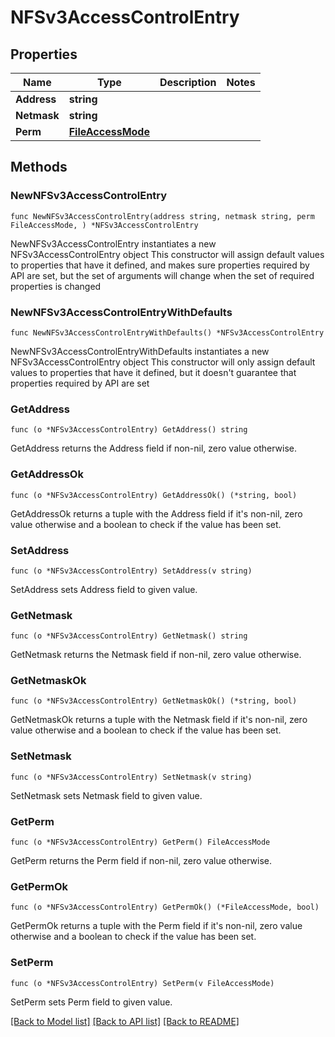 # NFSv3AccessControlEntry

## Properties

Name | Type | Description | Notes
------------ | ------------- | ------------- | -------------
**Address** | **string** |  | 
**Netmask** | **string** |  | 
**Perm** | [**FileAccessMode**](FileAccessMode.md) |  | 

## Methods

### NewNFSv3AccessControlEntry

`func NewNFSv3AccessControlEntry(address string, netmask string, perm FileAccessMode, ) *NFSv3AccessControlEntry`

NewNFSv3AccessControlEntry instantiates a new NFSv3AccessControlEntry object
This constructor will assign default values to properties that have it defined,
and makes sure properties required by API are set, but the set of arguments
will change when the set of required properties is changed

### NewNFSv3AccessControlEntryWithDefaults

`func NewNFSv3AccessControlEntryWithDefaults() *NFSv3AccessControlEntry`

NewNFSv3AccessControlEntryWithDefaults instantiates a new NFSv3AccessControlEntry object
This constructor will only assign default values to properties that have it defined,
but it doesn't guarantee that properties required by API are set

### GetAddress

`func (o *NFSv3AccessControlEntry) GetAddress() string`

GetAddress returns the Address field if non-nil, zero value otherwise.

### GetAddressOk

`func (o *NFSv3AccessControlEntry) GetAddressOk() (*string, bool)`

GetAddressOk returns a tuple with the Address field if it's non-nil, zero value otherwise
and a boolean to check if the value has been set.

### SetAddress

`func (o *NFSv3AccessControlEntry) SetAddress(v string)`

SetAddress sets Address field to given value.


### GetNetmask

`func (o *NFSv3AccessControlEntry) GetNetmask() string`

GetNetmask returns the Netmask field if non-nil, zero value otherwise.

### GetNetmaskOk

`func (o *NFSv3AccessControlEntry) GetNetmaskOk() (*string, bool)`

GetNetmaskOk returns a tuple with the Netmask field if it's non-nil, zero value otherwise
and a boolean to check if the value has been set.

### SetNetmask

`func (o *NFSv3AccessControlEntry) SetNetmask(v string)`

SetNetmask sets Netmask field to given value.


### GetPerm

`func (o *NFSv3AccessControlEntry) GetPerm() FileAccessMode`

GetPerm returns the Perm field if non-nil, zero value otherwise.

### GetPermOk

`func (o *NFSv3AccessControlEntry) GetPermOk() (*FileAccessMode, bool)`

GetPermOk returns a tuple with the Perm field if it's non-nil, zero value otherwise
and a boolean to check if the value has been set.

### SetPerm

`func (o *NFSv3AccessControlEntry) SetPerm(v FileAccessMode)`

SetPerm sets Perm field to given value.



[[Back to Model list]](../README.md#documentation-for-models) [[Back to API list]](../README.md#documentation-for-api-endpoints) [[Back to README]](../README.md)


